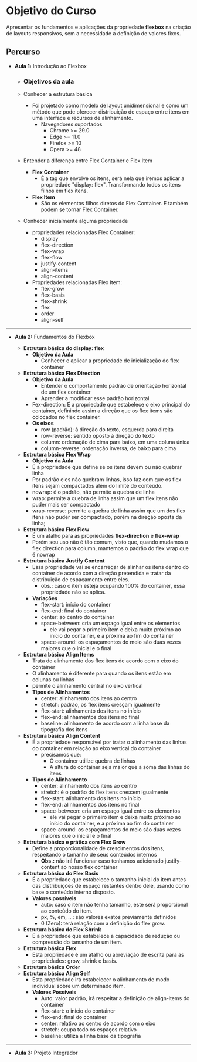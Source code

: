 # Objetivo do Curso

Apresentar os fundamentos e aplicações da propriedade **flexbox** na criação de layouts responsivos, sem a necessidade a definição de valores fixos.

## Percurso

- **Aula 1:** Introdução ao Flexbox

  - ### Objetivos da aula

  - Conhecer a estrutura básica

    - Foi projetado como modelo de layout unidimensional e como um método que pode oferecer distribuição de espaço entre itens em uma interface e recursos de alinhamento.
      - Navegadores suportados
        - Chrome >= 29.0
        - Edge >= 11.0
        - Firefox >= 10
        - Opera >= 48

  - Entender a diferença entre Flex Container e Flex Item

    - **Flex Container**
      - É a tag que envolve os itens, será nela que iremos aplicar a propriedade "display: flex". Transformando todos os itens filhos em flex itens.
    - **Flex Item**
      - São os elementos filhos diretos do Flex Container. E também podem se tornar Flex Container.

  - Conhecer inicialmente alguma propriedade

    - propriedades relacionadas Flex Container:
      - display
      - flex-direction
      - flex-wrap
      - flex-flow
      - justify-content
      - align-items
      - align-content
    - Propriedades relacionadas Flex Item:
      - flex-grow
      - flex-basis
      - flex-shrink
      - flex
      - order
      - align-self


---

- **Aula 2:** Fundamentos do Flexbox

  - **Estrutura básica do display: flex**
    - **Objetivo da Aula**
      - Conhecer e aplicar a propriedade de inicialização do flex container
  - **Estrutura básica Flex Direction**
    - **Objetivo da Aula**
      - Entender o comportamento padrão de orientação horizontal de um flex container
      - Aprender a modificar esse padrão horizontal
    - Fex-direction: É a propriedade que estabelece o eixo principal do container, definindo assim a direção que os flex items são colocados no flex container.
    - **Os eixos**
      - row (padrão): à direção do texto, esquerda para direita
      - row-reverse: sentido oposto à direção do texto
      - column: ordenação de cima para baixo, em uma coluna única
      - column-reverse: ordenação inversa, de baixo para cima
  - **Estrutura básica Flex Wrap**
    - **Objetivo da Aula**
    - É a propriedade que define se os itens devem ou não quebrar linha
    - Por padrão eles não quebram linhas, isso faz com que os flex itens sejam compactados além do limite do conteúdo.
    - nowrap: é o padrão, não permite a quebra de linha
    - wrap: permite a quebra de linha assim que um flex itens não puder mais ser compactado
    - wrap-reverse: permite a quebra de linha assim que um dos flex itens não puder ser compactado, porém na direção oposta da linha;
  - **Estrutura básica Flex Flow**
    - É um atalho para as propriedades **flex-direction** e **flex-wrap**
    - Porém seu uso não é tão comum, visto que, quando mudamos o flex direction para column, mantemos o padrão do flex wrap que é nowrap
  - **Estrutura básica Justify Content**
    - Essa propriedade vai se encarregar de alinhar os itens dentro do container de acordo com a direção pretendida e tratar da distribuição de espaçamento entre eles.
      - obs.: caso o item esteja ocupando 100% do container, essa propriedade não se aplica.
    - **Variações**
      - flex-start: início do container
      - flex-end: final do container
      - center: ao centro do container
      - space-between: cria um espaço igual entre os elementos
        - ele vai pegar o primeiro item e deixa muito próximo ao início do container, e a próxima ao fim do container
      - space-around: os espaçamentos do meio são duas vezes maiores que o inicial e o final
  - **Estrutura básica Align Items**
    - Trata do alinhamento dos flex itens de acordo com o eixo do container
    - O alinhamento é diferente para quando os itens estão em colunas ou linhas
    - permite o alinhamento central no eixo vertical
    - **Tipos de Alinhamentos**
      - center: alinhamento dos itens ao centro
      - stretch: padrão, os flex itens cresçam igualmente
      - flex-start: alinhamento dos itens no início
      - flex-end: alinhamentos dos itens no final
      - baseline: alinhamento de acordo com a linha base da tipografia dos itens
  - **Estrutura básica Align Content**
    - É a propriedade responsável por tratar o alinhamento das linhas do container em relação ao eixo vertical do container
      - precisamos que:
        - O container utilize quebra de linhas
        - A altura do container seja maior que a soma das linhas do itens
    - **Tipos de Alinhamento**
      - center: alinhamento dos itens ao centro
      - stretch: é o padrão do flex itens crescem igualmente
      - flex-start: alinhamento dos itens no início
      - flex-end: alinhamentos dos itens no final
      - space-between: cria um espaço igual entre os elementos
        - ele vai pegar o primeiro item e deixa muito próximo ao início do container, e a próxima ao fim do container
      - space-around: os espaçamentos do meio são duas vezes maiores que o inicial e o final
  - **Estrutura básica e prática com Flex Grow**
    - Define a proporcionalidade de crescimentos dos itens, respeitando o tamanho de seus conteúdos internos
      - **Obs.:** não irá funcionar caso tenhamos adicionado justify-content ao nosso flex container
  - **Estrutura básica do Flex Basis**
    - É a propriedade que estabelece o tamanho inicial do item antes das distribuições de espaço restantes dentro dele, usando como base o conteúdo interno disposto.
    - **Valores possíveis**
      - auto: caso o item não tenha tamanho, este será proporcional ao conteúdo do item.
      - px, %, em, ...: são valores exatos previamente definidos
      - 0 (Zero): terá relação com a definição do flex grow. 
  - **Estrutura básica do Flex Shrink**
    - É a propriedade que estabelece a capacidade de redução ou compressão do tamanho de um item.
  - **Estrutura básica Flex**
    - Esta propriedade é um atalho ou abreviação de escrita para as propriedades: grow, shrink e basis.
  - **Estrutura básica Order**
  - **Estrutura básica Align Self**
    - Esta propriedade irá estabelecer o alinhamento de modo individual sobre um determinado item.
    - **Valores Possíveis**
      - Auto: valor padrão, irá respeitar a definição de align-items do container
      - flex-start: o início do container
      - flex-end: final do container
      - center: relativo ao centro de acordo com o eixo
      - stretch: ocupa todo os espaços relativo
      - baseline: utiliza a linha base da tipografia


---

- **Aula 3:** Projeto Integrador